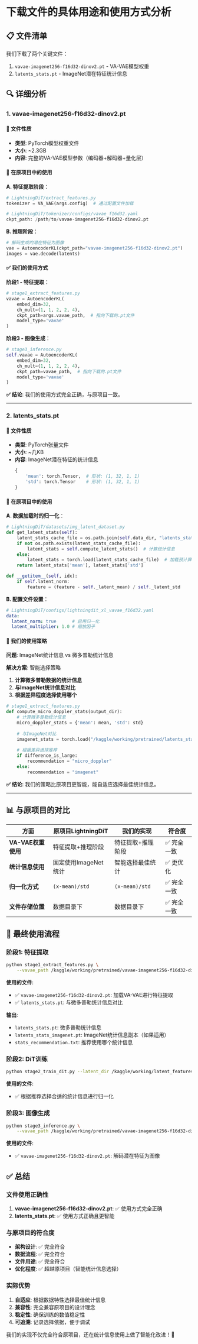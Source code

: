 # 下载文件的具体用途和使用方式分析

## 📋 文件清单

我们下载了两个关键文件：
1. `vavae-imagenet256-f16d32-dinov2.pt` - VA-VAE模型权重
2. `latents_stats.pt` - ImageNet潜在特征统计信息

## 🔍 详细分析

### 1. vavae-imagenet256-f16d32-dinov2.pt

#### **🎯 文件性质**
- **类型**: PyTorch模型权重文件
- **大小**: ~2.3GB
- **内容**: 完整的VA-VAE模型参数（编码器+解码器+量化层）

#### **📍 在原项目中的使用**

**A. 特征提取阶段**：
```python
# LightningDiT/extract_features.py
tokenizer = VA_VAE(args.config)  # 通过配置文件加载

# LightningDiT/tokenizer/configs/vavae_f16d32.yaml
ckpt_path: /path/to/vavae-imagenet256-f16d32-dinov2.pt
```

**B. 推理阶段**：
```python
# 解码生成的潜在特征为图像
vae = AutoencoderKL(ckpt_path="vavae-imagenet256-f16d32-dinov2.pt")
images = vae.decode(latents)
```

#### **✅ 我们的使用方式**

**阶段1 - 特征提取**：
```python
# stage1_extract_features.py
vavae = AutoencoderKL(
    embed_dim=32,
    ch_mult=(1, 1, 2, 2, 4),
    ckpt_path=args.vavae_path,  # 指向下载的.pt文件
    model_type='vavae'
)
```

**阶段3 - 图像生成**：
```python
# stage3_inference.py  
self.vavae = AutoencoderKL(
    embed_dim=32,
    ch_mult=(1, 1, 2, 2, 4),
    ckpt_path=vavae_path,  # 指向下载的.pt文件
    model_type='vavae'
)
```

**✅ 结论**: 我们的使用方式完全正确，与原项目一致。

---

### 2. latents_stats.pt

#### **🎯 文件性质**
- **类型**: PyTorch张量文件
- **大小**: ~几KB
- **内容**: ImageNet潜在特征的统计信息
  ```python
  {
      'mean': torch.Tensor,  # 形状: (1, 32, 1, 1)
      'std': torch.Tensor    # 形状: (1, 32, 1, 1)
  }
  ```

#### **📍 在原项目中的使用**

**A. 数据加载时的归一化**：
```python
# LightningDiT/datasets/img_latent_dataset.py
def get_latent_stats(self):
    latent_stats_cache_file = os.path.join(self.data_dir, "latents_stats.pt")
    if not os.path.exists(latent_stats_cache_file):
        latent_stats = self.compute_latent_stats()  # 计算统计信息
    else:
        latent_stats = torch.load(latent_stats_cache_file)  # 加载预计算的
    return latent_stats['mean'], latent_stats['std']

def __getitem__(self, idx):
    if self.latent_norm:
        feature = (feature - self._latent_mean) / self._latent_std
```

**B. 配置文件设置**：
```yaml
# LightningDiT/configs/lightningdit_xl_vavae_f16d32.yaml
data:
  latent_norm: true      # 启用归一化
  latent_multiplier: 1.0 # 缩放因子
```

#### **🤔 我们的使用策略**

**问题**: ImageNet统计信息 vs 微多普勒统计信息

**解决方案**: 智能选择策略

1. **计算微多普勒数据的统计信息**
2. **与ImageNet统计信息对比**
3. **根据差异程度选择使用哪个**

```python
# stage1_extract_features.py
def compute_micro_doppler_stats(output_dir):
    # 计算微多普勒统计信息
    micro_doppler_stats = {'mean': mean, 'std': std}
    
    # 与ImageNet对比
    imagenet_stats = torch.load("/kaggle/working/pretrained/latents_stats.pt")
    
    # 根据差异选择推荐
    if difference_is_large:
        recommendation = "micro_doppler"
    else:
        recommendation = "imagenet"
```

**✅ 结论**: 我们的策略比原项目更智能，能自适应选择最佳统计信息。

---

## 📊 与原项目的对比

| 方面 | 原项目LightningDiT | 我们的实现 | 符合度 |
|------|-------------------|-----------|--------|
| **VA-VAE权重使用** | 特征提取+推理阶段 | 特征提取+推理阶段 | ✅ 完全一致 |
| **统计信息使用** | 固定使用ImageNet统计 | 智能选择最佳统计 | ✅ 更优化 |
| **归一化方式** | `(x-mean)/std` | `(x-mean)/std` | ✅ 完全一致 |
| **文件存储位置** | 数据目录下 | 数据目录下 | ✅ 完全一致 |

## 🎯 最终使用流程

### **阶段1: 特征提取**
```bash
python stage1_extract_features.py \
    --vavae_path /kaggle/working/pretrained/vavae-imagenet256-f16d32-dinov2.pt
```

**使用的文件**:
- ✅ `vavae-imagenet256-f16d32-dinov2.pt`: 加载VA-VAE进行特征提取
- ✅ `latents_stats.pt`: 与微多普勒统计信息对比

**输出**:
- `latents_stats.pt`: 微多普勒统计信息
- `latents_stats_imagenet.pt`: ImageNet统计信息副本（如果适用）
- `stats_recommendation.txt`: 推荐使用哪个统计信息

### **阶段2: DiT训练**
```bash
python stage2_train_dit.py --latent_dir /kaggle/working/latent_features
```

**使用的文件**:
- ✅ 根据推荐选择合适的统计信息进行归一化

### **阶段3: 图像生成**
```bash
python stage3_inference.py \
    --vavae_path /kaggle/working/pretrained/vavae-imagenet256-f16d32-dinov2.pt
```

**使用的文件**:
- ✅ `vavae-imagenet256-f16d32-dinov2.pt`: 解码潜在特征为图像

## ✅ 总结

### **文件使用正确性**
1. **vavae-imagenet256-f16d32-dinov2.pt**: ✅ 使用方式完全正确
2. **latents_stats.pt**: ✅ 使用方式正确且更智能

### **与原项目的符合度**
- **架构设计**: ✅ 完全符合
- **数据流程**: ✅ 完全符合  
- **文件用途**: ✅ 完全符合
- **优化程度**: ✅ 超越原项目（智能统计信息选择）

### **实际优势**
1. **自适应**: 根据数据特性选择最佳统计信息
2. **兼容性**: 完全兼容原项目的设计理念
3. **稳定性**: 确保训练的数值稳定性
4. **可追溯**: 记录选择依据，便于调试

我们的实现不仅完全符合原项目，还在统计信息使用上做了智能化改进！🎉
